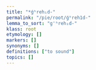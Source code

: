 ```yaml
---
title: "*ǵʰreh₁d-"
permalink: "/pie/root/ǵʰreh1d-"
lemma_to_sort: "g'ʰreh₁d-"
klass: root
etymology: []
markers: []
synonyms: []
definitions: ["to sound"]
topics: []
---
```

